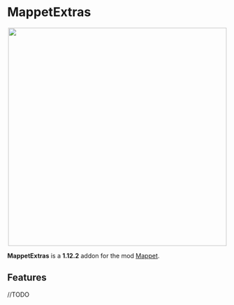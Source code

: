 # MappetExtras

<p align="center">
  <img src="https://i.imgur.com/9N9B4kq.png" width="500"/>
</p>

**MappetExtras** is a **1.12.2** addon for the mod [Mappet](https://github.com/mchorse/mappet/).

## Features

//TODO
